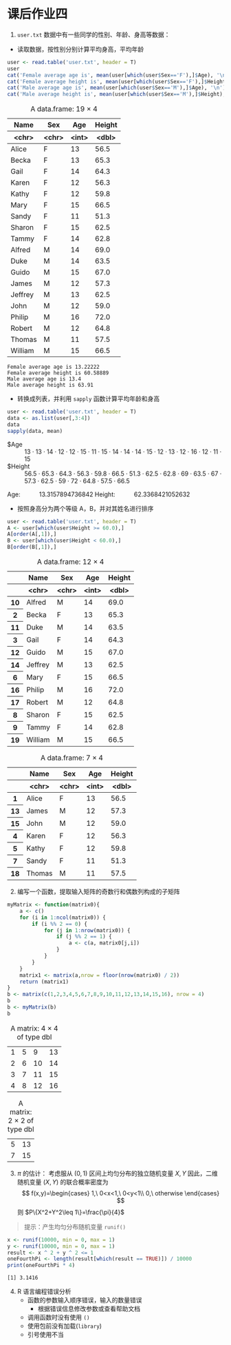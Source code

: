 # 课后作业四

1. `user.txt` 数据中有一些同学的性别、年龄、身高等数据：
+ 读取数据，按性别分别计算平均身高，平均年龄


```R
user <- read.table('user.txt', header = T)
user
cat('Female average age is', mean(user[which(user$Sex=='F'),]$Age), '\n')
cat('Female average height is', mean(user[which(user$Sex=='F'),]$Height), '\n')
cat('Male average age is', mean(user[which(user$Sex=='M'),]$Age), '\n')
cat('Male average height is', mean(user[which(user$Sex=='M'),]$Height), '\n')
```


<table class="dataframe">
<caption>A data.frame: 19 × 4</caption>
<thead>
	<tr><th scope=col>Name</th><th scope=col>Sex</th><th scope=col>Age</th><th scope=col>Height</th></tr>
	<tr><th scope=col>&lt;chr&gt;</th><th scope=col>&lt;chr&gt;</th><th scope=col>&lt;int&gt;</th><th scope=col>&lt;dbl&gt;</th></tr>
</thead>
<tbody>
	<tr><td>Alice  </td><td>F</td><td>13</td><td>56.5</td></tr>
	<tr><td>Becka  </td><td>F</td><td>13</td><td>65.3</td></tr>
	<tr><td>Gail   </td><td>F</td><td>14</td><td>64.3</td></tr>
	<tr><td>Karen  </td><td>F</td><td>12</td><td>56.3</td></tr>
	<tr><td>Kathy  </td><td>F</td><td>12</td><td>59.8</td></tr>
	<tr><td>Mary   </td><td>F</td><td>15</td><td>66.5</td></tr>
	<tr><td>Sandy  </td><td>F</td><td>11</td><td>51.3</td></tr>
	<tr><td>Sharon </td><td>F</td><td>15</td><td>62.5</td></tr>
	<tr><td>Tammy  </td><td>F</td><td>14</td><td>62.8</td></tr>
	<tr><td>Alfred </td><td>M</td><td>14</td><td>69.0</td></tr>
	<tr><td>Duke   </td><td>M</td><td>14</td><td>63.5</td></tr>
	<tr><td>Guido  </td><td>M</td><td>15</td><td>67.0</td></tr>
	<tr><td>James  </td><td>M</td><td>12</td><td>57.3</td></tr>
	<tr><td>Jeffrey</td><td>M</td><td>13</td><td>62.5</td></tr>
	<tr><td>John   </td><td>M</td><td>12</td><td>59.0</td></tr>
	<tr><td>Philip </td><td>M</td><td>16</td><td>72.0</td></tr>
	<tr><td>Robert </td><td>M</td><td>12</td><td>64.8</td></tr>
	<tr><td>Thomas </td><td>M</td><td>11</td><td>57.5</td></tr>
	<tr><td>William</td><td>M</td><td>15</td><td>66.5</td></tr>
</tbody>
</table>

    Female average age is 13.22222 
    Female average height is 60.58889 
    Male average age is 13.4 
    Male average height is 63.91 


+ 转换成列表，并利用 `sapply` 函数计算平均年龄和身高


```R
user <- read.table('user.txt', header = T)
data <- as.list(user[,3:4])
data
sapply(data, mean)
```

<dl>
	<dt>$Age</dt>
		<dd><style>
.list-inline {list-style: none; margin:0; padding: 0}
.list-inline>li {display: inline-block}
.list-inline>li:not(:last-child)::after {content: "\00b7"; padding: 0 .5ex}
</style>
<ol class=list-inline><li>13</li><li>13</li><li>14</li><li>12</li><li>12</li><li>15</li><li>11</li><li>15</li><li>14</li><li>14</li><li>14</li><li>15</li><li>12</li><li>13</li><li>12</li><li>16</li><li>12</li><li>11</li><li>15</li></ol>
</dd>
	<dt>$Height</dt>
		<dd><style>
.list-inline {list-style: none; margin:0; padding: 0}
.list-inline>li {display: inline-block}
.list-inline>li:not(:last-child)::after {content: "\00b7"; padding: 0 .5ex}
</style>
<ol class=list-inline><li>56.5</li><li>65.3</li><li>64.3</li><li>56.3</li><li>59.8</li><li>66.5</li><li>51.3</li><li>62.5</li><li>62.8</li><li>69</li><li>63.5</li><li>67</li><li>57.3</li><li>62.5</li><li>59</li><li>72</li><li>64.8</li><li>57.5</li><li>66.5</li></ol>
</dd>
</dl>
<style>
.dl-inline {width: auto; margin:0; padding: 0}
.dl-inline>dt, .dl-inline>dd {float: none; width: auto; display: inline-block}
.dl-inline>dt::after {content: ":\0020"; padding-right: .5ex}
.dl-inline>dt:not(:first-of-type) {padding-left: .5ex}
</style><dl class=dl-inline><dt>Age</dt><dd>13.3157894736842</dd><dt>Height</dt><dd>62.3368421052632</dd></dl>


+ 按照身高分为两个等级 A，B，并对其姓名进行排序


```R
user <- read.table('user.txt', header = T)
A <- user[which(user$Height >= 60.0),]
A[order(A[,1]),]
B <- user[which(user$Height < 60.0),]
B[order(B[,1]),]
```


<table class="dataframe">
<caption>A data.frame: 12 × 4</caption>
<thead>
	<tr><th></th><th scope=col>Name</th><th scope=col>Sex</th><th scope=col>Age</th><th scope=col>Height</th></tr>
	<tr><th></th><th scope=col>&lt;chr&gt;</th><th scope=col>&lt;chr&gt;</th><th scope=col>&lt;int&gt;</th><th scope=col>&lt;dbl&gt;</th></tr>
</thead>
<tbody>
	<tr><th scope=row>10</th><td>Alfred </td><td>M</td><td>14</td><td>69.0</td></tr>
	<tr><th scope=row>2</th><td>Becka  </td><td>F</td><td>13</td><td>65.3</td></tr>
	<tr><th scope=row>11</th><td>Duke   </td><td>M</td><td>14</td><td>63.5</td></tr>
	<tr><th scope=row>3</th><td>Gail   </td><td>F</td><td>14</td><td>64.3</td></tr>
	<tr><th scope=row>12</th><td>Guido  </td><td>M</td><td>15</td><td>67.0</td></tr>
	<tr><th scope=row>14</th><td>Jeffrey</td><td>M</td><td>13</td><td>62.5</td></tr>
	<tr><th scope=row>6</th><td>Mary   </td><td>F</td><td>15</td><td>66.5</td></tr>
	<tr><th scope=row>16</th><td>Philip </td><td>M</td><td>16</td><td>72.0</td></tr>
	<tr><th scope=row>17</th><td>Robert </td><td>M</td><td>12</td><td>64.8</td></tr>
	<tr><th scope=row>8</th><td>Sharon </td><td>F</td><td>15</td><td>62.5</td></tr>
	<tr><th scope=row>9</th><td>Tammy  </td><td>F</td><td>14</td><td>62.8</td></tr>
	<tr><th scope=row>19</th><td>William</td><td>M</td><td>15</td><td>66.5</td></tr>
</tbody>
</table>




<table class="dataframe">
<caption>A data.frame: 7 × 4</caption>
<thead>
	<tr><th></th><th scope=col>Name</th><th scope=col>Sex</th><th scope=col>Age</th><th scope=col>Height</th></tr>
	<tr><th></th><th scope=col>&lt;chr&gt;</th><th scope=col>&lt;chr&gt;</th><th scope=col>&lt;int&gt;</th><th scope=col>&lt;dbl&gt;</th></tr>
</thead>
<tbody>
	<tr><th scope=row>1</th><td>Alice </td><td>F</td><td>13</td><td>56.5</td></tr>
	<tr><th scope=row>13</th><td>James </td><td>M</td><td>12</td><td>57.3</td></tr>
	<tr><th scope=row>15</th><td>John  </td><td>M</td><td>12</td><td>59.0</td></tr>
	<tr><th scope=row>4</th><td>Karen </td><td>F</td><td>12</td><td>56.3</td></tr>
	<tr><th scope=row>5</th><td>Kathy </td><td>F</td><td>12</td><td>59.8</td></tr>
	<tr><th scope=row>7</th><td>Sandy </td><td>F</td><td>11</td><td>51.3</td></tr>
	<tr><th scope=row>18</th><td>Thomas</td><td>M</td><td>11</td><td>57.5</td></tr>
</tbody>
</table>



2. 编写一个函数，提取输入矩阵的奇数行和偶数列构成的子矩阵


```R
myMatrix <- function(matrix0){
    a <- c()
    for (i in 1:ncol(matrix0)) {
        if (i %% 2 == 0) {
            for (j in 1:nrow(matrix0)) {
                if (j %% 2 == 1) {
                    a <- c(a, matrix0[j,i])
                }
            }
        }
    }
    matrix1 <- matrix(a,nrow = floor(nrow(matrix0) / 2))
    return (matrix1)
}
b <- matrix(c(1,2,3,4,5,6,7,8,9,10,11,12,13,14,15,16), nrow = 4)
b
b <- myMatrix(b)
b
```


<table class="dataframe">
<caption>A matrix: 4 × 4 of type dbl</caption>
<tbody>
	<tr><td>1</td><td>5</td><td> 9</td><td>13</td></tr>
	<tr><td>2</td><td>6</td><td>10</td><td>14</td></tr>
	<tr><td>3</td><td>7</td><td>11</td><td>15</td></tr>
	<tr><td>4</td><td>8</td><td>12</td><td>16</td></tr>
</tbody>
</table>




<table class="dataframe">
<caption>A matrix: 2 × 2 of type dbl</caption>
<tbody>
	<tr><td>5</td><td>13</td></tr>
	<tr><td>7</td><td>15</td></tr>
</tbody>
</table>



3. $\pi$ 的估计：
考虑服从 $(0,1)$ 区间上均匀分布的独立随机变量 $X,Y$ 因此，二维随机变量 $(X,Y)$ 的联合概率密度为
$$
	f(x,y)=\begin{cases}
    1,\ 0<x<1,\ 0<y<1\\
    0,\ otherwise
    \end{cases}
$$
则 $P\{X^2+Y^2\leq 1\}=\frac{\pi}{4}$
> 提示：产生均匀分布随机变量 `runif()`


```R
x <- runif(10000, min = 0, max = 1)
y <- runif(10000, min = 0, max = 1)
result <- x ^ 2 + y ^ 2 <= 1
oneFourthPi <- length(result[which(result == TRUE)]) / 10000
print(oneFourthPi * 4)
```

    [1] 3.1416


4. R 语言编程错误分析
    + 函数的参数输入顺序错误，输入的数量错误
        + 根据错误信息修改参数或查看帮助文档
    + 调用函数时没有使用 `()`
    + 使用包前没有加载(`library`)
    + 引号使用不当
